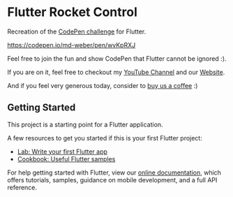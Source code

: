 # Flutter Rocket Control

Recreation of the [CodePen challenge](https://codepen.io/challenges/2020/may/) for Flutter. 

https://codepen.io/md-weber/pen/wvKpRXJ

Feel free to join the fun and show CodePen that Flutter cannot be ignored :).

If you are on it, feel free to checkout my [YouTube Channel](https://youtube.com/c/flutterexplained) and our [Website](https://myracledesign.de/blog).

And if you feel very generous today, consider to [buy us a coffee](https://www.buymeacoffee.com/FlutterExp) :)


## Getting Started

This project is a starting point for a Flutter application.

A few resources to get you started if this is your first Flutter project:

- [Lab: Write your first Flutter app](https://flutter.dev/docs/get-started/codelab)
- [Cookbook: Useful Flutter samples](https://flutter.dev/docs/cookbook)

For help getting started with Flutter, view our
[online documentation](https://flutter.dev/docs), which offers tutorials,
samples, guidance on mobile development, and a full API reference.
